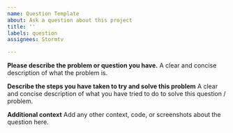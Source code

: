 ```yaml
---
name: Question Template
about: Ask a question about this project
title: ''
labels: question
assignees: Stormtv

---
```


**Please describe the problem or question you have.**
A clear and concise description of what the problem is.

**Describe the steps you have taken to try and solve this problem**
A clear and concise description of what you have tried to do to solve this question / problem.

**Additional context**
Add any other context, code, or screenshots about the question here.

